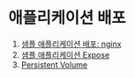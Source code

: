 # 애플리케이션 배포

1. [샘플 애플리케이션 배포: nginx](1.md)
1. [샘플 애플리케이션 Expose](2.md)
1. [Persistent Volume](3.md)
